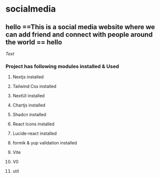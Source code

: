 # socialmedia

## hello ==This is a social media website where we can add friend and connect with people around the world == hello

_Text_

### Project has following modules installed & Used

1. Nextjs installed
2. Tailwind Css installed
3. NextUI installed
4. Chartjs installed

5. Shadcn installed
6. React Icons installed
7. Lucide-react installed
8. formik & yup validation installed
9. Vite
10. V0
11. util
